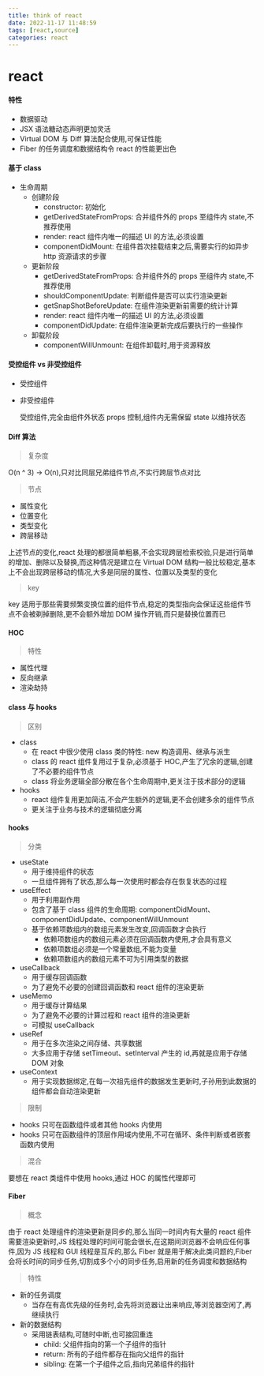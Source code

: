 ```yaml
---
title: think of react
date: 2022-11-17 11:48:59
tags: [react,source]
categories: react
---
```


# react

#### 特性

- 数据驱动
- JSX 语法糖动态声明更加灵活
- Virtual DOM 与 Diff 算法配合使用,可保证性能
- Fiber 的任务调度和数据结构令 react 的性能更出色

#### 基于 class

- 生命周期
  - 创建阶段
    - constructor: 初始化
    - getDerivedStateFromProps: 合并组件外的 props 至组件内 state,不推荐使用
    - render: react 组件内唯一的描述 UI 的方法,必须设置
    - componentDidMount: 在组件首次挂载结束之后,需要实行的如异步 http 资源请求的步骤
  - 更新阶段
    - getDerivedStateFromProps: 合并组件外的 props 至组件内 state,不推荐使用
    - shouldComponentUpdate: 判断组件是否可以实行渲染更新
    - getSnapShotBeforeUpdate: 在组件渲染更新前需要的统计计算
    - render: react 组件内唯一的描述 UI 的方法,必须设置
    - componentDidUpdate: 在组件渲染更新完成后要执行的一些操作
  - 卸载阶段
    - componentWillUnmount: 在组件卸载时,用于资源释放

#### 受控组件 vs 非受控组件

- 受控组件
- 非受控组件

  受控组件,完全由组件外状态 props 控制,组件内无需保留 state 以维持状态

#### Diff 算法

> 复杂度

  O(n ^ 3) -> O(n),只对比同层兄弟组件节点,不实行跨层节点对比

> 节点

  - 属性变化
  - 位置变化
  - 类型变化
  - 跨层移动

  上述节点的变化,react 处理的都很简单粗暴,不会实现跨层检索校验,只是进行简单的增加、删除以及替换,而这种情况是建立在 Virtual DOM 结构一般比较稳定,基本上不会出现跨层移动的情况,大多是同层的属性、位置以及类型的变化
  
> key

  key 适用于那些需要频繁变换位置的组件节点,稳定的类型指向会保证这些组件节点不会被剃掉删除,更不会额外增加 DOM 操作开销,而只是替换位置而已
  
#### HOC

> 特性
  
  - 属性代理
  - 反向继承
  - 渲染劫持

#### class 与 hooks

> 区别

  - class
    - 在 react 中很少使用 class 类的特性: new 构造调用、继承与派生
    - class 的 react 组件复用过于复杂,必须基于 HOC,产生了冗余的逻辑,创建了不必要的组件节点
    - class 将业务逻辑全部分散在各个生命周期中,更关注于技术部分的逻辑
  - hooks
    - react 组件复用更加简洁,不会产生额外的逻辑,更不会创建多余的组件节点
    - 更关注于业务与技术的逻辑彻底分离

#### hooks

> 分类

  - useState
    - 用于维持组件的状态
    - 一旦组件拥有了状态,那么每一次使用时都会存在恢复状态的过程
  - useEffect
    - 用于利用副作用
    - 包含了基于 class 组件的生命周期: componentDidMount、componentDidUpdate、componentWillUnmount
    - 基于依赖项数组内的数组元素发生改变,回调函数才会执行
      - 依赖项数组内的数组元素必须在回调函数内使用,才会具有意义
      - 依赖项数组必须是一个常量数组,不能为变量
      - 依赖项数组内的数组元素不可为引用类型的数据
  - useCallback
    - 用于缓存回调函数
    - 为了避免不必要的创建回调函数和 react 组件的渲染更新
  - useMemo
    - 用于缓存计算结果
    - 为了避免不必要的计算过程和 react 组件的渲染更新
    - 可模拟 useCallback
  - useRef
    - 用于在多次渲染之间存储、共享数据
    - 大多应用于存储 setTimeout、setInterval 产生的 id,再就是应用于存储 DOM 对象
  - useContext
    - 用于实现数据绑定,在每一次祖先组件的数据发生更新时,子孙用到此数据的组件都会自动渲染更新

> 限制

  - hooks 只可在函数组件或者其他 hooks 内使用
  - hooks 只可在函数组件的顶层作用域内使用,不可在循环、条件判断或者嵌套函数内使用

> 混合

  要想在 react 类组件中使用 hooks,通过 HOC 的属性代理即可
  
#### Fiber

> 概念

  由于 react 处理组件的渲染更新是同步的,那么当同一时间内有大量的 react 组件需要渲染更新时,JS 线程处理的时间可能会很长,在这期间浏览器不会响应任何事件,因为 JS 线程和 GUI 线程是互斥的,那么 Fiber 就是用于解决此类问题的,Fiber 会将长时间的同步任务,切割成多个小的同步任务,启用新的任务调度和数据结构
  
> 特性

  - 新的任务调度
    - 当存在有高优先级的任务时,会先将浏览器让出来响应,等浏览器空闲了,再继续执行
  - 新的数据结构
    - 采用链表结构,可随时中断,也可接回重连
      - child: 父组件指向的第一个子组件的指针
      - return: 所有的子组件都存在指向父组件的指针
      - sibling: 在第一个子组件之后,指向兄弟组件的指针